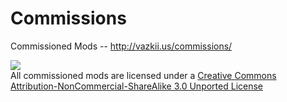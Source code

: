 Commissions
===========

Commissioned Mods -- http://vazkii.us/commissions/

![](http://i.creativecommons.org/l/by-nc-sa/3.0/88x31.png)  
All commissioned mods are licensed under a [Creative Commons Attribution-NonCommercial-ShareAlike 3.0 Unported License](http://creativecommons.org/licenses/by-nc-sa/3.0/deed.en_GB)
